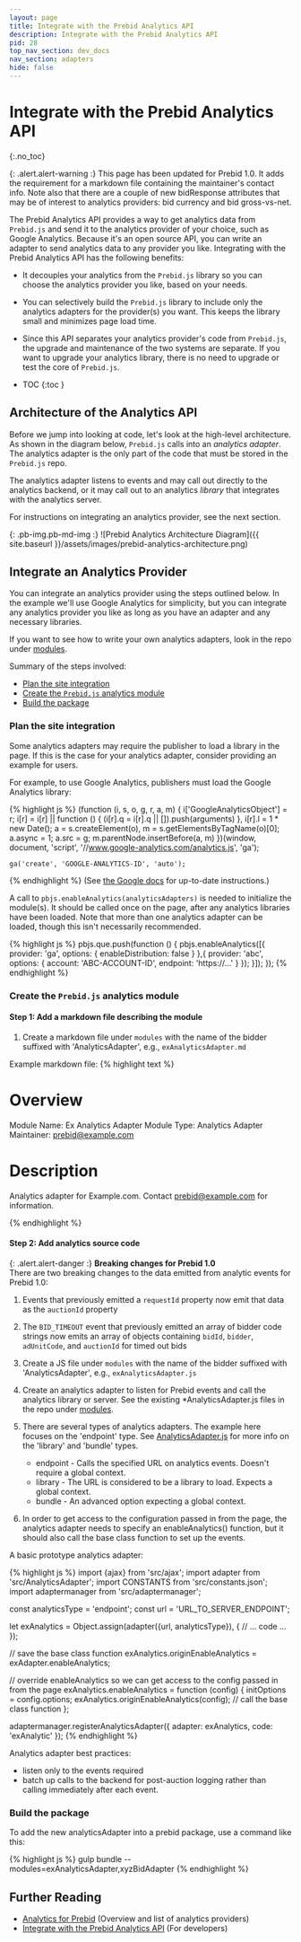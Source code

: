 ```yaml
---
layout: page
title: Integrate with the Prebid Analytics API
description: Integrate with the Prebid Analytics API
pid: 28
top_nav_section: dev_docs
nav_section: adapters
hide: false
---
```


<div class="bs-docs-section" markdown="1">

# Integrate with the Prebid Analytics API
{:.no_toc}

{: .alert.alert-warning :}
This page has been updated for Prebid 1.0. It adds the requirement for a markdown file containing the maintainer's contact info. Note also that there are a couple of new bidResponse attributes that may be of interest to analytics providers: bid currency and bid gross-vs-net.

The Prebid Analytics API provides a way to get analytics data from `Prebid.js` and send it to the analytics provider of your choice, such as Google Analytics.  Because it's an open source API, you can write an adapter to send analytics data to any provider you like.  Integrating with the Prebid Analytics API has the following benefits:

+ It decouples your analytics from the `Prebid.js` library so you can choose the analytics provider you like, based on your needs.

+ You can selectively build the `Prebid.js` library to include only the analytics adapters for the provider(s) you want.  This keeps the library small and minimizes page load time.

+ Since this API separates your analytics provider's code from `Prebid.js`, the upgrade and maintenance of the two systems are separate.  If you want to upgrade your analytics library, there is no need to upgrade or test the core of `Prebid.js`.

* TOC
{:toc }

## Architecture of the Analytics API

Before we jump into looking at code, let's look at the high-level architecture.  As shown in the diagram below, `Prebid.js` calls into an _analytics adapter_.  The analytics adapter is the only part of the code that must be stored in the `Prebid.js` repo.

The analytics adapter listens to events and may call out directly to the analytics backend, or it may call out to an analytics _library_ that integrates with the analytics server.

For instructions on integrating an analytics provider, see the next section.

{: .pb-img.pb-md-img :}
![Prebid Analytics Architecture Diagram]({{ site.baseurl }}/assets/images/prebid-analytics-architecture.png)

## Integrate an Analytics Provider

You can integrate an analytics provider using the steps outlined below.  In the example we'll use Google Analytics for simplicity, but you can integrate any analytics provider you like as long as you have an adapter and any necessary libraries.

If you want to see how to write your own analytics adapters, look in the repo under [modules](https://github.com/prebid/Prebid.js/tree/master/modules).

Summary of the steps involved:

+ <a href="#on-the-site">Plan the site integration</a>
+ <a href="#in-the-prebidjs-repo">Create the <code>Prebid.js</code> analytics module</a>
+ <a href="#build-the-package">Build the package</a>

<a name="on-the-site"></a>

### Plan the site integration

Some analytics adapters may require the publisher to load a library in the page. If this is the case for your analytics adapter, consider providing an example for users.

For example, to use Google Analytics, publishers must load the Google Analytics library:

{% highlight js %}
    (function (i, s, o, g, r, a, m) {
        i['GoogleAnalyticsObject'] = r;
        i[r] = i[r] || function () {
                    (i[r].q = i[r].q || []).push(arguments)
                }, i[r].l = 1 * new Date();
        a = s.createElement(o),
                m = s.getElementsByTagName(o)[0];
        a.async = 1;
        a.src = g;
        m.parentNode.insertBefore(a, m)
    })(window, document, 'script', '//www.google-analytics.com/analytics.js', 'ga');

    ga('create', 'GOOGLE-ANALYTICS-ID', 'auto');
{% endhighlight %}
(See [the Google docs](https://developers.google.com/analytics/devguides/collection/analyticsjs/) for up-to-date instructions.)

A call to `pbjs.enableAnalytics(analyticsAdapters)` is needed to initialize the module(s). It should be called once on the page, after any analytics libraries have been loaded. Note that more than one analytics adapter can be loaded, though this isn't necessarily recommended.

{% highlight js %}
pbjs.que.push(function () {
    pbjs.enableAnalytics([{
        provider: 'ga',
        options: {
            enableDistribution: false
        }
    },{
        provider: 'abc',
	options: {
                account: 'ABC-ACCOUNT-ID',
                endpoint: 'https://...'
                }
        });
    }]);
});
{% endhighlight %}

<a name="in-the-prebidjs-repo"></a>

### Create the `Prebid.js` analytics module

#### Step 1: Add a markdown file describing the module

1. Create a markdown file under `modules` with the name of the bidder suffixed with 'AnalyticsAdapter', e.g., `exAnalyticsAdapter.md`

Example markdown file:
{% highlight text %}
# Overview

Module Name: Ex Analytics Adapter
Module Type: Analytics Adapter
Maintainer: prebid@example.com

# Description

Analytics adapter for Example.com. Contact prebid@example.com for information.

{% endhighlight %}

#### Step 2: Add analytics source code

{: .alert.alert-danger :}
**Breaking changes for Prebid 1.0**  
There are two breaking changes to the data emitted from analytic events for Prebid 1.0:  
1. Events that previously emitted a `requestId` property now emit that data as the `auctionId` property  
2. The `BID_TIMEOUT` event that previously emitted an array of bidder code strings now emits an array of objects containing `bidId`, `bidder`, `adUnitCode`, and `auctionId` for timed out bids  


1. Create a JS file under `modules` with the name of the bidder suffixed with 'AnalyticsAdapter', e.g., `exAnalyticsAdapter.js`

2. Create an analytics adapter to listen for Prebid events and call the analytics library or server. See the existing *AnalyticsAdapter.js files in the repo under [modules](https://github.com/prebid/Prebid.js/tree/master/modules).

3. There are several types of analytics adapters. The example here focuses on the 'endpoint' type. See [AnalyticsAdapter.js](https://github.com/prebid/Prebid.js/blob/master/src/AnalyticsAdapter.js) for more info on the 'library' and 'bundle' types.

    * endpoint - Calls the specified URL on analytics events. Doesn't require a global context.
    * library - The URL is considered to be a library to load. Expects a global context.
    * bundle - An advanced option expecting a global context.

4. In order to get access to the configuration passed in from the page, the analytics
adapter needs to specify an enableAnalytics() function, but it should also call
the base class function to set up the events.

A basic prototype analytics adapter:

{% highlight js %}
import {ajax} from 'src/ajax';
import adapter from 'src/AnalyticsAdapter';
import CONSTANTS from 'src/constants.json';
import adaptermanager from 'src/adaptermanager';

const analyticsType = 'endpoint';
const url = 'URL_TO_SERVER_ENDPOINT';

let exAnalytics = Object.assign(adapter({url, analyticsType}), {
  // ... code ...
});

// save the base class function
exAnalytics.originEnableAnalytics = exAdapter.enableAnalytics;

// override enableAnalytics so we can get access to the config passed in from the page
exAnalytics.enableAnalytics = function (config) {
  initOptions = config.options;
  exAnalytics.originEnableAnalytics(config);  // call the base class function
};

adaptermanager.registerAnalyticsAdapter({
  adapter: exAnalytics,
  code: 'exAnalytic'
});
{% endhighlight %}

Analytics adapter best practices:

+ listen only to the events required
+ batch up calls to the backend for post-auction logging rather than calling immediately after each event.

<a name="build-the-package"></a>

### Build the package

To add the new analyticsAdapter into a prebid package, use a command like this:

{% highlight js %}
gulp bundle --modules=exAnalyticsAdapter,xyzBidAdapter
{% endhighlight %}

## Further Reading

- [Analytics for Prebid]({{site.baseurl}}/overview/analytics.html) (Overview and list of analytics providers)
- [Integrate with the Prebid Analytics API]({{site.baseurl}}/dev-docs/integrate-with-the-prebid-analytics-api.html) (For developers)

</div>
